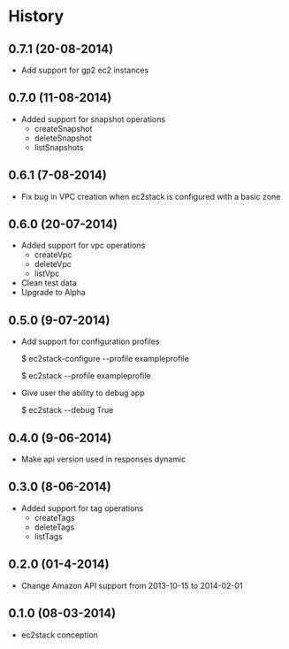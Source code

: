 <!---
# Licensed to the Apache Software Foundation (ASF) under one
# or more contributor license agreements.  See the NOTICE file
# distributed with this work for additional information
# regarding copyright ownership.  The ASF licenses this file
# to you under the Apache License, Version 2.0 (the
# "License"); you may not use this file except in compliance
# with the License.  You may obtain a copy of the License at
# 
#   http://www.apache.org/licenses/LICENSE-2.0
# 
# Unless required by applicable law or agreed to in writing,
# software distributed under the License is distributed on an
# "AS IS" BASIS, WITHOUT WARRANTIES OR CONDITIONS OF ANY
# KIND, either express or implied.  See the License for the
# specific language governing permissions and limitations
# under the License.
--->
History
=======

0.7.1 (20-08-2014)
------------------

* Add support for gp2 ec2 instances

0.7.0 (11-08-2014)
------------------

* Added support for snapshot operations
    * createSnapshot
    * deleteSnapshot
    * listSnapshots

0.6.1 (7-08-2014)
-----------------

* Fix bug in VPC creation when ec2stack is configured with a basic zone

0.6.0 (20-07-2014)
------------------

* Added support for vpc operations
    * createVpc
    * deleteVpc
    * listVpc
* Clean test data
* Upgrade to Alpha

0.5.0 (9-07-2014)
-----------------

* Add support for configuration profiles

    $ ec2stack-configure --profile exampleprofile

    $ ec2stack --profile exampleprofile

* Give user the ability to debug app

    $ ec2stack --debug True

0.4.0 (9-06-2014)
-----------------

* Make api version used in responses dynamic

0.3.0 (8-06-2014)
-----------------

* Added support for tag operations
    * createTags
    * deleteTags
    * listTags

0.2.0 (01-4-2014)
-----------------

* Change Amazon API support from 2013-10-15 to 2014-02-01

0.1.0 (08-03-2014)
------------------

* ec2stack conception
